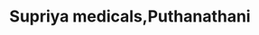 ---
title: "Supriya medicals,Puthanathani"
url: /puthanathani/supriya-medicals-puthanathani/
shop: Sanitätshaus
---